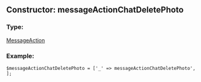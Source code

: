 ## Constructor: messageActionChatDeletePhoto  

### Type: 

[MessageAction](../types/MessageAction.md)
### Example:

```
$messageActionChatDeletePhoto = ['_' => messageActionChatDeletePhoto', ];
```